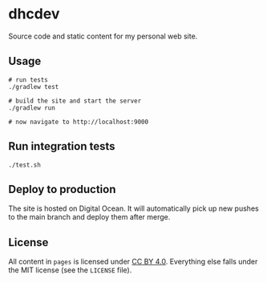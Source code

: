 # dhcdev

Source code and static content for my personal web site.

## Usage

    # run tests
    ./gradlew test

    # build the site and start the server
    ./gradlew run

    # now navigate to http://localhost:9000

## Run integration tests

    ./test.sh

## Deploy to production

The site is hosted on Digital Ocean. It will automatically pick up new pushes
to the main branch and deploy them after merge.

## License

All content in `pages` is licensed under [CC BY 4.0](https://creativecommons.org/licenses/by/4.0/).
Everything else falls under the MIT license (see the `LICENSE` file).
